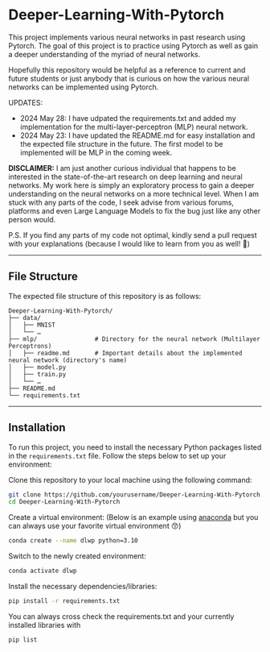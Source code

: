 # Deeper-Learning-With-Pytorch
This project implements various neural networks in past research using Pytorch. The goal of this project is to practice using Pytorch as well as gain a deeper understanding of the myriad of neural networks.

Hopefully this repository would be helpful as a reference to current and future students or just anybody that is curious on how the various neural networks can be implemented using Pytorch.

UPDATES:
- 2024 May 28: I have udpated the requirements.txt and added my implementation for the multi-layer-perceptron (MLP) neural network.
- 2024 May 23: I have updated the README.md for easy installation and the expected file structure in the future. The first model to be implemented will be MLP in the coming week.

**DISCLAIMER:**
I am just another curious individual that happens to be interested in the state-of-the-art research on deep learning and neural networks. My work here is simply an exploratory process to gain a deeper understanding on the neural networks on a more technical level. When I am stuck with any parts of the code, I seek advise from various forums, platforms and even Large Language Models to fix the bug just like any other person would.

P.S. If you find any parts of my code not optimal, kindly send a pull request with your explanations (because I would like to learn from you as well! 🥹)

---

## File Structure
The expected file structure of this repository is as follows:
```
Deeper-Learning-With-Pytorch/
├── data/
│   ├── MNIST
│   └── …
├── mlp/                # Directory for the neural network (Multilayer Perceptrons)
│   ├── readme.md       # Important details about the implemented neural network (directory's name)
│   ├── model.py
│   ├── train.py
│   └── …
├── README.md
└── requirements.txt
```

---

## Installation
To run this project, you need to install the necessary Python packages listed in the `requirements.txt` file. Follow the steps below to set up your environment:

Clone this repository to your local machine using the following command:

```sh
git clone https://github.com/yourusername/Deeper-Learning-With-Pytorch.git
cd Deeper-Learning-With-Pytorch
```

Create a virtual environment:
(Below is an example using [anaconda](https://docs.anaconda.com/free/anaconda/install/index.html) but you can always use your favorite virtual environment 😙)

```sh
conda create --name dlwp python=3.10
```

Switch to the newly created environment:
```sh
conda activate dlwp
```

Install the necessary dependencies/libraries:
```sh
pip install -r requirements.txt
```

You can always cross check the requirements.txt and your currently installed libraries with
```sh
pip list
```
